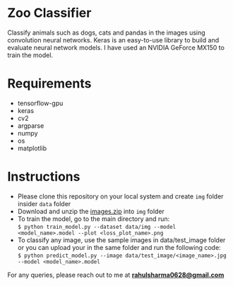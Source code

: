 # Zoo Classifier
Classify animals such as dogs, cats and pandas in the images using convolution neural networks. Keras is an easy-to-use library to build and evaluate neural network models. I have used an NVIDIA GeForce MX150 to train the model.

# Requirements
* tensorflow-gpu
* keras
* cv2
* argparse
* numpy
* os
* matplotlib

# Instructions

* Please clone this repository on your local system and create `img` folder insider `data` folder
* Download and unzip the [images.zip](https://psu.box.com/s/33kmt38s1p22bs5ee6l3mq21mj0ivnus) into `img` folder
* To train the model, go to the main directory and run:<br> `$ python train_model.py --dataset data/img --model <model_name>.model --plot <loss_plot_name>.png`
* To classify any image, use the sample images in data/test_image folder or you can upload your in the same folder and run the following code: <br>
  `$ python predict_model.py --image data/test_image/<image_name>.jpg --model <model_name>.model`
  <br>
  
For any queries, please reach out to me at **rahulsharma0628@gmail.com**
